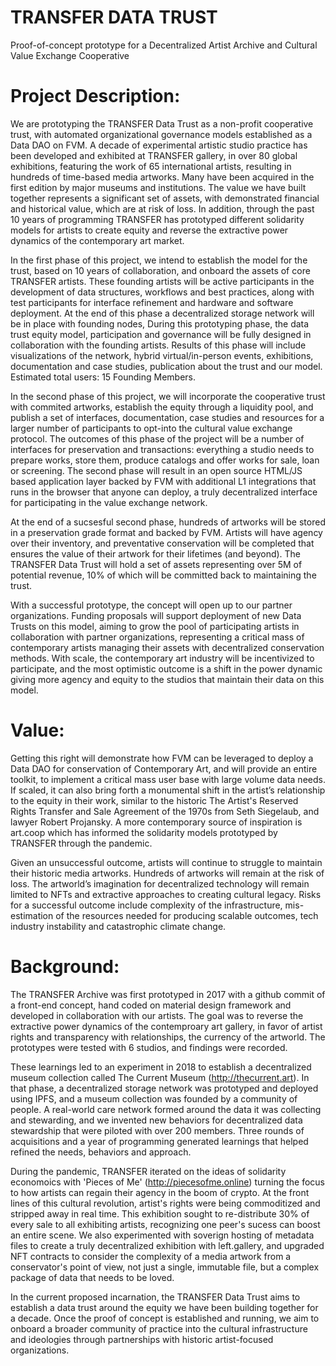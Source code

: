 # TRANSFER DATA TRUST
Proof-of-concept prototype for a Decentralized Artist Archive and Cultural Value Exchange Cooperative

# Project Description:
We are prototyping the TRANSFER Data Trust as a non-profit cooperative trust, with automated organizational governance models established as a Data DAO on FVM. A decade of experimental artistic studio practice has been developed and exhibited at TRANSFER gallery, in over 80 global exhibitions, featuring the work of 65 international artists, resulting in hundreds of time-based media artworks. Many have been acquired in the first edition by major museums and institutions. The value we have built together represents a significant set of assets, with demonstrated financial and historical value, which are at risk of loss. In addition, through the past 10 years of programming TRANSFER has prototyped different solidarity models for artists to create equity and reverse the extractive power dynamics of the contemporary art market.

In the first phase of this project, we intend to establish the model for the trust, based on 10 years of collaboration, and onboard the assets of core TRANSFER artists. These founding artists will be active participants in the development of data structures, workflows and best practices, along with test participants for interface refinement and hardware and software deployment. At the end of this phase a decentralized storage network will be in place with founding nodes, During this prototyping phase, the data trust equity model, participation and governance will be fully designed in collaboration with the founding artists. Results of this phase will include visualizations of the network, hybrid virtual/in-person events, exhibitions, documentation and case studies, publication about the trust and our model. Estimated total users: 15 Founding Members.

In the second phase of this project, we will incorporate the cooperative trust with commited artworks, establish the equity through a liquidity pool, and publish a set of interfaces, documentation, case studies and resources for a larger number of participants to opt-into the cultural value exchange protocol. The outcomes of this phase of the project will be a number of interfaces for preservation and transactions: everything a studio needs to prepare works, store them, produce catalogs and offer works for sale, loan or screening. The second phase will result in an open source HTML/JS based application layer backed by FVM with additional L1 integrations that runs in the browser that anyone can deploy, a truly decentralized interface for participating in the value exchange network. 

At the end of a sucsesful second phase, hundreds of artworks will be stored in a preservation grade format and backed by FVM. Artists will have agency over their inventory, and preventative conservation will be completed that ensures the value of their artwork for their lifetimes (and beyond). The TRANSFER Data Trust will hold a set of assets representing over 5M of potential revenue, 10% of which will be committed back to maintaining the trust.

With a successful prototype, the concept will open up to our partner organizations. Funding proposals will support deployment of new Data Trusts on this model, aiming to grow the pool of participating artists in collaboration with partner organizations, representing a critical mass of contemporary artists managing their assets with decentralized conservation methods. With scale, the contemporary art industry will be incentivized to participate, and the most optimistic outcome is a shift in the power dynamic giving more agency and equity to the studios that maintain their data on this model.

# Value:
Getting this right will demonstrate how FVM can be leveraged to deploy a Data DAO for conservation of Contemporary Art, and will provide an entire toolkit, to implement a critical mass user base with large volume data needs. If scaled, it can also bring forth a monumental shift in the artist’s relationship to the equity in their work, similar to the historic The Artist's Reserved Rights Transfer and Sale Agreement of the 1970s from Seth Siegelaub, and lawyer Robert Projansky. A more contemporary source of inspiration is art.coop which has informed the solidarity models prototyped by TRANSFER through the pandemic.

Given an unsuccessful outcome, artists will continue to struggle to maintain their historic media artworks. Hundreds of artworks will remain at the risk of loss. The artworld’s imagination for decentralized technology will remain limited to NFTs and extractive approaches to creating cultural legacy. Risks for a successful outcome include complexity of the infrastructure, mis-estimation of the resources needed for producing scalable outcomes, tech industry instability and catastrophic climate change.

# Background:
The TRANSFER Archive was first prototyped in 2017 with a github commit of a front-end concept, hand coded on material design framework and developed in collaboration with our artists. The goal was to reverse the extractive power dynamics of the contemproary art gallery, in favor of artist rights and transparency with relationships, the currency of the artworld. The prototypes were tested with 6 studios, and findings were recorded. 

These learnings led to an experiment in 2018 to establish a decentralized museum collection called The Current Museum (http://thecurrent.art). In that phase, a decentralized storage network was prototyped and deployed using IPFS, and a museum collection was founded by a community of people. A real-world care network formed around the data it was collecting and stewarding, and we invented new behaviors for decentralized data stewardship that were piloted with over 200 members. Three rounds of acquisitions and a year of programming generated learnings that helped refined the needs, behaviors and approach. 

During the pandemic, TRANSFER iterated on the ideas of solidarity economoics with 'Pieces of Me' (http://piecesofme.online) turning the focus to how artists can regain their agency in the boom of crypto. At the front lines of this cultural revolution, artist's rights were being commoditized and stripped away in real time. This exhibition sought to re-distribute 30% of every sale to all exhibiting artists, recognizing one peer's sucess can boost an entire scene. We also experimented with soverign hosting of metadata files to create a truly decentralized exhibition with left.gallery, and upgraded NFT contracts to consider the complexity of a media artwork from a conservator's point of view, not just a single, immutable file, but a complex package of data that needs to be loved.

In the current proposed incarnation, the TRANSFER Data Trust aims to establish a data trust around the equity we have been building together for a decade. Once the proof of concept is established and running, we aim to onboard a broader community of practice into the cultural infrastructure and ideologies through partnerships with historic artist-focused organizations.


